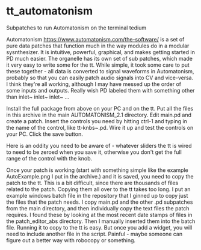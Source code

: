 # tt_automatonism
Subpatches to run Automatonism on the terminal tedium

Automatonism https://www.automatonism.com/the-software/ is a set of pure data patches that function much in the way modules do in a modular sysnthesizer.  It is intuitive, powerful, graphical, and makes getting started in PD much easier.  The organelle has its own set of sub patches, which made it very easy to write some for the tt.  While simple, it took some care to put these together - all data is converted to signal waveforms in Automatonism, probably so that you can easily patch audio signals into CV and vice-versa.  I think they're all working, although I may have messed up the order of some inputs and outputs.  Really wish PD labeled them with something other than inlet~ inlet~ inlet~ ...

Install the full package from above on your PC and on the tt.  Put all the files in this archive in the main AUTOMATONISM_2.1 directory.  Edit main.pd and create a patch.  Insert the controls you need by hitting ctrl-1 and typing in the name of the control, like tt-knbs~.pd.  Wire it up and test the controls on your PC.  Click the save button.

Here is an oddity you need to be aware of - whatever sliders the tt is wired to need to be zeroed when you save it, otherwise you don't get the full range of the control with the knob.

Once your patch is working (start with something simple like the example AutoExample.png I put in the archive.) and it is saved, you need to copy the patch to the tt.  This is a bit difficult, since there are thousands of files related to the patch.  Copying them all over to the tt takes too long.  I put an example windows batch file in the repository that I ginned up to copy just the files that the patch needs.  I copy main.pd and the other .pd subpatches from the main directory, and then individually copy the text files the patch requires.  I found these by looking at the most recent date stamps of files in the patch_editor_abs directory.  Then I manually inserted them into the batch file.  Running it to copy to the tt is easy.  But once you add a widget, you will need to include another file in the script.  Painful - maybe someone can figure out a better way with robocopy or something.


